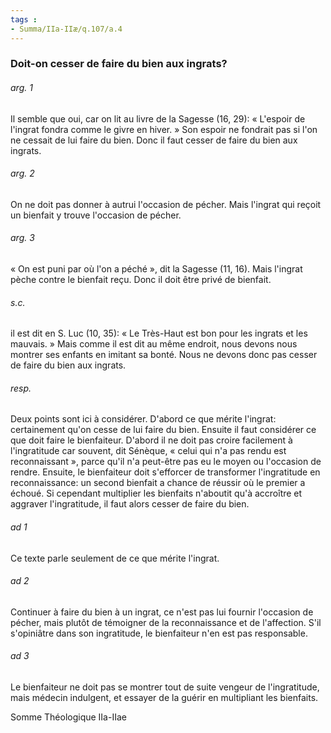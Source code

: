 ```yaml
---
tags : 
- Summa/IIa-IIæ/q.107/a.4
---
```


### Doit-on cesser de faire du bien aux ingrats?

###### arg. 1
Il semble que oui, car on lit au livre de la Sagesse (16, 29): « L'espoir de l'ingrat fondra comme le givre en hiver. » Son espoir ne fondrait pas si l'on ne cessait de lui faire du bien. Donc il faut cesser de faire du bien aux ingrats. 

###### arg. 2
On ne doit pas donner à autrui l'occasion de pécher. Mais l'ingrat qui reçoit un bienfait y trouve l'occasion de pécher. 

###### arg. 3
« On est puni par où l'on a péché », dit la Sagesse (11, 16). Mais l'ingrat pèche contre le bienfait reçu. Donc il doit être privé de bienfait. 

###### s.c.
il est dit en S. Luc (10, 35): « Le Très-Haut est bon pour les ingrats et les mauvais. » Mais comme il est dit au même endroit, nous devons nous montrer ses enfants en imitant sa bonté. Nous ne devons donc pas cesser de faire du bien aux ingrats. 

###### resp.
Deux points sont ici à considérer. D'abord ce que mérite l'ingrat: certainement qu'on cesse de lui faire du bien. Ensuite il faut considérer ce que doit faire le bienfaiteur. D'abord il ne doit pas croire facilement à l'ingratitude car souvent, dit Sénèque, « celui qui n'a pas rendu est reconnaissant », parce qu'il n'a peut-être pas eu le moyen ou l'occasion de rendre. Ensuite, le bienfaiteur doit s'efforcer de transformer l'ingratitude en reconnaissance: un second bienfait a chance de réussir où le premier a échoué. Si cependant multiplier les bienfaits n'aboutit qu'à accroître et aggraver l'ingratitude, il faut alors cesser de faire du bien. 

###### ad 1
Ce texte parle seulement de ce que mérite l'ingrat. 

###### ad 2
Continuer à faire du bien à un ingrat, ce n'est pas lui fournir l'occasion de pécher, mais plutôt de témoigner de la reconnaissance et de l'affection. S'il s'opiniâtre dans son ingratitude, le bienfaiteur n'en est pas responsable. 

###### ad 3
Le bienfaiteur ne doit pas se montrer tout de suite vengeur de l'ingratitude, mais médecin indulgent, et essayer de la guérir en multipliant les bienfaits. 

Somme Théologique IIa-IIae 

